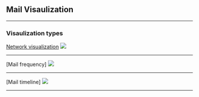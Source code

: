 ## Mail Visaulization

---

### Visaulization types

[Network visualization](/MailData/Templates/vis_index.html)
<img src="https://rimichen.github.io/MailDataVisualization/images/network_v1.png?raw=true"/>

---
[Mail frequency]
<img src="https://rimichen.github.io/MailDataVisualization/images/frequency_v1.png?raw=true"/>

---
[Mail timeline]
<img src="https://rimichen.github.io/MailDataVisualization/images/timeline_v1.png?raw=true"/>

---

